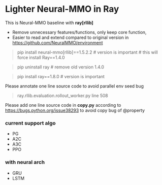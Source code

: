 # Lighter Neural-MMO in Ray

This is Neural-MMO baseline with **ray[rllib]**

- Remove unnecessary features/functions, only keep core function, 
- Easier to read and extend compared to original version in https://github.com/NeuralMMO/environment

> pip install neural-mmo[rllib]==1.5.2.2 # version is important # this will force install Ray==1.4.0

> pip uninstall ray # remove old version 1.4.0

> pip install ray==1.8.0 # version is important

Please annotate one line source code to avoid parallel env seed bug
> ray.rllib.evaluation.rollout_worker.py line 508 

Please add one line source code in **copy.py** according to
https://bugs.python.org/issue38293 to avoid copy bug of @property


### current support algo
- PG
- A2C
- A3C
- PPO
  
### with neural arch
- GRU
- LSTM



